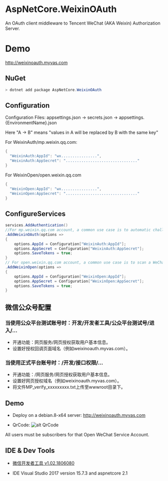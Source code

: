# AspNetCore.WeixinOAuth
An OAuth client middleware to Tencent WeChat (AKA Weixin) Authorization Server.

# Demo
http://weixinoauth.myvas.com

## NuGet
```csharp
> dotnet add package AspNetCore.WeixinOAuth
```

## Configuration
Configuration Files: appsettings.json -> secrets.json -> appsettings.{EnvironmentName}.json

Here "A -> B" means "values in A will be replaced by B with the same key"

For WeixinAuth/mp.weixin.qq.com:
```csharp
{
  "WeixinAuth:AppId": "wx................",
  "WeixinAuth:AppSecret": "................................"
}
```

For WeixinOpen/open.weixin.qq.com
```csharp
{
  "WeixinOpen:AppId": "wx................",
  "WeixinOpen:AppSecret": "................................"
}
```

## ConfigureServices

```csharp
services.AddAuthentication()
//For mp.weixin.qq.com account, a common use case is to automatic challenge in WeChat built-in browser or WeChat DevTools.
.AddWeixinOAuth(options => 
{
    options.AppId = Configuration["WeixinAuth:AppId"];
    options.AppSecret = Configuration["WeixinAuth:AppSecret"];
    options.SaveTokens = true;
}
// For open.weixin.qq.com account, a common use case is to scan a WeChat QR code to sign in.
.AddWeixinOpen(options => 
{
    options.AppId = Configuration["WeixinOpen:AppId"];
    options.AppSecret = Configuration["WeixinOpen:AppSecret"];
    options.SaveTokens = true;
}
```

## 微信公众号配置

### 当使用公众平台测试账号时：开发/开发者工具/公众平台测试号/进入/...
- 开通功能：网页服务/网页授权获取用户基本信息。
- 设置好授权回调页面域名（例如weixinoauth.myvas.com）。

### 当使用正式平台账号时：/开发/接口权限/...
- 开通功能：/网页服务/网页授权获取用户基本信息。
- 设置好网页授权域名（例如weixinoauth.myvas.com）。
- 将文件MP_verify_xxxxxxxxx.txt上传至wwwroot目录下。

## Demo
- Deploy on a debian.8-x64 server: http://weixinoauth.myvas.com

- QrCode: ![alt QrCode](http://mmbiz.qpic.cn/mmbiz_jpg/lPe5drS9euRQR1eCK5cGXaibHYL6vBR4pGLB34ju2hXCiaMQiayOU8w5GMfEH7WZsVNTnhLTpnzAC9xfdWuTT89OA/0)

All users must be subscribers for that Open WeChat Service Account.

## IDE & Dev Tools
* [微信开发者工具 v1.02.1806080](https://mp.weixin.qq.com/debug/wxadoc/dev/devtools/download.html)

- IDE
Visual Studio 2017 version 15.7.3 and aspnetcore 2.1
